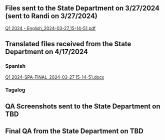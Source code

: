 ## Files sent to the State Department on 3/27/2024 (sent to Randi on 3/27/2024)
[Q1 2024 - English_2024-03-27_15-14-51.pdf](https://github.com/department-of-veterans-affairs/va.gov-team/files/14775926/Q1.2024.-.English_2024-03-27_15-14-51.pdf)

## Translated files received from the State Department on 4/17/2024

### Spanish

[Q1 2024-SPA-FINAL_2024-03-27_15-14-51.docx](https://github.com/department-of-veterans-affairs/va.gov-team/blob/master/products/health-care/checkin/translations/2024_Q1/Q1%202024%20-%20SPA-FINAL_2024-03-27_15-14-51.docx)

### Tagalog

## QA Screenshots sent to the State Department on TBD


## Final QA from the State Department on TBD

